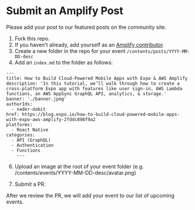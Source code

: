 # Submit an Amplify Post

Please add your post to our featured posts on the community site.

1. Fork this repo.
2. If you haven't already, add yourself as an [Amplify contributor](https://github.com/aws-amplify/community/tree/master/content/contributors).
3. Create a new folder in the repo for your event `/contents/posts/YYYY-MM-DD-desc` 
4. Add an `index.md` to the folder as follows:

```
---
title: How to Build Cloud-Powered Mobile Apps with Expo & AWS Amplify
description: 'In this tutorial, we’ll walk through how to create a cross-platform Expo app with features like user sign-in, AWS Lambda functions, an AWS AppSync GraphQL API, analytics, & storage.'
banner: './banner.jpeg'
authorIds:
  - nader-dabit
href: https://blog.expo.io/how-to-build-cloud-powered-mobile-apps-with-expo-aws-amplify-2fddc898f9a2
platforms:
  - React Native
categories:
  - API (GraphQL)
  - Authentication
  - Functions
    ---
```
6. Upload an image at the root of your event folder (e.g. /contents/events/YYYY-MM-DD-desc/avatar.png) 

7. Submit a PR.

After we review the PR, we will add your event to our list of upcoming events.
